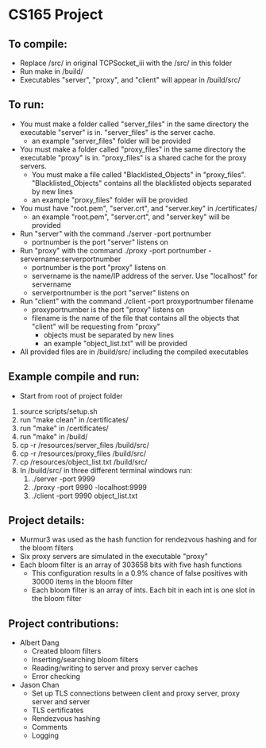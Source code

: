# CS165 Project

## To compile:
* Replace /src/ in original TCPSocket_iii with the /src/ in this folder
* Run make in /build/ 
* Executables "server", "proxy", and "client" will appear in /build/src/

## To run:
* You must make a folder called "server_files" in the same directory the executable "server" is in. "server_files" is the server cache.
	* an example "server_files" folder will be provided
* You must make a folder called "proxy_files" in the same directory the executable "proxy" is in. "proxy_files" is a shared cache for the proxy servers.
	* You must make a file called "Blacklisted_Objects" in "proxy_files". "Blacklisted_Objects" contains all the blacklisted objects separated by new lines
	* an example "proxy_files" folder will be provided
* You must have "root.pem", "server.crt", and "server.key" in /certificates/
	* an example "root.pem", "server.crt", and "server.key" will be provided 
* Run "server" with the command ./server -port portnumber
	* portnumber is the port "server" listens on
* Run "proxy" with the command ./proxy -port portnumber -servername:serverportnumber
	* portnumber is the port "proxy" listens on
	* servername is the name/IP address of the server. Use "localhost" for servername
	* serverportnumber is the port "server" listens on
* Run "client" with the command ./client -port proxyportnumber filename
	* proxyportnumber is the port "proxy" listens on
	* filename is the name of the file that contains all the objects that "client" will be requesting from "proxy"
		* objects must be separated by new lines
		* an example "object_list.txt" will be provided
* All provided files are in /build/src/ including the compiled executables

## Example compile and run:
* Start from root of project folder
1. source scripts/setup.sh
2. run "make clean" in /certificates/
3. run "make" in /certificates/
4. run "make" in /build/
5. cp -r /resources/server_files /build/src/
6. cp -r /resources/proxy_files /build/src/
7. cp /resources/object_list.txt /build/src/
8. In /build/src/ in three different terminal windows run:
	1. ./server -port 9999
	2. ./proxy -port 9990 -localhost:9999
	3. ./client -port 9990 object_list.txt

## Project details:
* Murmur3 was used as the hash function for rendezvous hashing and for the bloom filters
* Six proxy servers are simulated in the executable "proxy"
* Each bloom filter is an array of 303658 bits with five hash functions
	* This configuration results in a 0.9% chance of false positives with 30000 items in the bloom filter
	* Each bloom filter is an array of ints. Each bit in each int is one slot in the bloom filter

## Project contributions:
* Albert Dang
	* Created bloom filters
	* Inserting/searching bloom filters
	* Reading/writing to server and proxy server caches
	* Error checking
* Jason Chan
	* Set up TLS connections between client and proxy server, proxy server and server
	* TLS certificates
	* Rendezvous hashing
	* Comments
	* Logging
